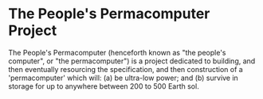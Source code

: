 # The People's Permacomputer Project

The People's Permacomputer (henceforth known as "the people's
computer", or "the permacomputer") is a project dedicated to building,
and then eventually resourcing the specification, and then
construction of a 'permacomputer' which will: (a) be ultra-low power;
and (b) survive in storage for up to anywhere between 200 to 500 Earth
sol.
